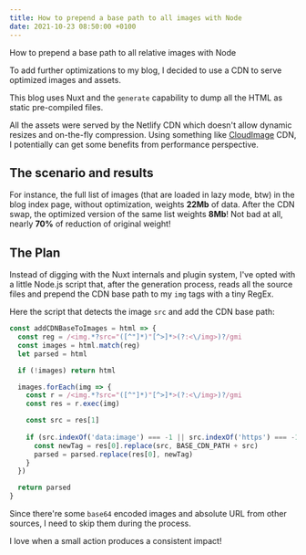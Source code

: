 ```yaml
---
title: How to prepend a base path to all images with Node
date: 2021-10-23 08:50:00 +0100
---
```


How to prepend a base path to all relative images with Node

To add further optimizations to my blog, I decided to use a CDN to serve optimized images and assets.

This blog uses Nuxt and the `generate` capability to dump all the HTML as static pre-compiled files.

All the assets were served by the Netlify CDN which doesn't allow dynamic resizes and on-the-fly compression. Using something like [CloudImage](https://www.cloudimage.io/) CDN, I potentially can get some benefits from performance perspective.

## The scenario and results

For instance, the full list of images (that are loaded in lazy mode, btw) in the blog index page, without optimization, weights **22Mb** of data. After the CDN swap, the optimized version of the same list weights **8Mb**! Not bad at all, nearly **70%** of reduction of original weight!

## The Plan

Instead of digging with the Nuxt internals and plugin system, I've opted with a little Node.js script that, after the generation process, reads all the source files and prepend the CDN base path to my `img` tags with a tiny RegEx.

Here the script that detects the image `src` and add the CDN base path:

```js
const addCDNBaseToImages = html => {
  const reg = /<img.*?src="([^"]*)"[^>]*>(?:<\/img>)?/gmi
  const images = html.match(reg)
  let parsed = html

  if (!images) return html

  images.forEach(img => {
    const r = /<img.*?src="([^"]*)"[^>]*>(?:<\/img>)?/gmi
    const res = r.exec(img)

    const src = res[1]
    
    if (src.indexOf('data:image') === -1 || src.indexOf('https') === -1) {
      const newTag = res[0].replace(src, BASE_CDN_PATH + src)
      parsed = parsed.replace(res[0], newTag)
    }
  })

  return parsed
}
```

Since there're some `base64` encoded images and absolute URL from other sources, I need to skip them during the process.

I love when a small action produces a consistent impact!